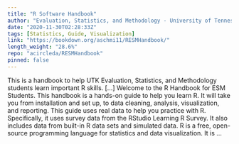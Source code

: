 ```yaml
---
title: "R Software Handbook"
author: "Evaluation, Statistics, and Methodology - University of Tennessee, Knoxville"
date: "2020-11-30T02:28:33Z"
tags: [Statistics, Guide, Visualization]
link: "https://bookdown.org/aschmi11/RESMHandbook/"
length_weight: "28.6%"
repo: "acircleda/RESMHandbook"
pinned: false
---
```


This is a handbook to help UTK Evaluation, Statistics, and Methodology students learn important R skills. [...] Welcome to the R Handbook for ESM Students. This handbook is a hands-on guide to help you learn R. It will take you from installation and set up, to data cleaning, analysis, visualization, and reporting. This guide uses real data to help you practice with R. Specifically, it uses survey data from the RStudio Learning R Survey. It also includes data from built-in R data sets and simulated data. R is a free, open-source programming language for statistics and data visualization. It is  ...
